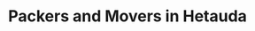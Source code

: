 ---
title: "Packers and Movers in Hetauda"
location: "Hetauda"
description: "Find the best packers and movers in Hetauda area"
introduction: ""
bgImage: "./images/hero-image.svg"
bgColor: ""
tags:
  [
    "packers and movers in Hetauda",
    "moving company in Hetauda",
    "Chauki tole",
    "Basamadi",
    "Padampokhari",
    "Hatiya",
    "Chiriyamai",
  ]
---
